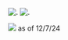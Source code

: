 ![.](https://pixels.crd.co/assets/images/gallery20/72294f9a.gif?v=99d3974e)
![.](https://pixels.crd.co/assets/images/gallery113/4665b779.gif?v=99d3974e)

![](https://komarev.com/ghpvc/?username=asphole&label=fans&color=FF0000) as of 12/7/24

